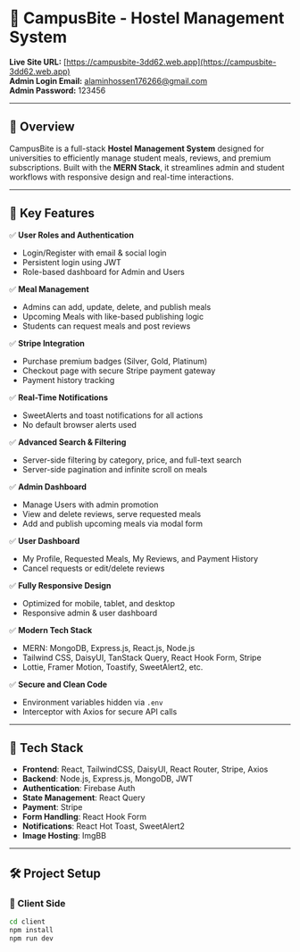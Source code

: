 # 🏨 CampusBite - Hostel Management System

**Live Site URL:** [https://campusbite-3dd62.web.app](https://campusbite-3dd62.web.app)  
**Admin Login Email:** alaminhossen176266@gmail.com  
**Admin Password:** 123456

---

## 🌟 Overview

CampusBite is a full-stack **Hostel Management System** designed for universities to efficiently manage student meals, reviews, and premium subscriptions. Built with the **MERN Stack**, it streamlines admin and student workflows with responsive design and real-time interactions.

---

## 🚀 Key Features

✅ **User Roles and Authentication**  
- Login/Register with email & social login  
- Persistent login using JWT  
- Role-based dashboard for Admin and Users  

✅ **Meal Management**  
- Admins can add, update, delete, and publish meals  
- Upcoming Meals with like-based publishing logic  
- Students can request meals and post reviews  

✅ **Stripe Integration**  
- Purchase premium badges (Silver, Gold, Platinum)  
- Checkout page with secure Stripe payment gateway  
- Payment history tracking  

✅ **Real-Time Notifications**  
- SweetAlerts and toast notifications for all actions  
- No default browser alerts used  

✅ **Advanced Search & Filtering**  
- Server-side filtering by category, price, and full-text search  
- Server-side pagination and infinite scroll on meals  

✅ **Admin Dashboard**  
- Manage Users with admin promotion  
- View and delete reviews, serve requested meals  
- Add and publish upcoming meals via modal form  

✅ **User Dashboard**  
- My Profile, Requested Meals, My Reviews, and Payment History  
- Cancel requests or edit/delete reviews  

✅ **Fully Responsive Design**  
- Optimized for mobile, tablet, and desktop  
- Responsive admin & user dashboard  

✅ **Modern Tech Stack**  
- MERN: MongoDB, Express.js, React.js, Node.js  
- Tailwind CSS, DaisyUI, TanStack Query, React Hook Form, Stripe  
- Lottie, Framer Motion, Toastify, SweetAlert2, etc.

✅ **Secure and Clean Code**  
- Environment variables hidden via `.env`  
- Interceptor with Axios for secure API calls  

---

## 🧰 Tech Stack

- **Frontend**: React, TailwindCSS, DaisyUI, React Router, Stripe, Axios  
- **Backend**: Node.js, Express.js, MongoDB, JWT  
- **Authentication**: Firebase Auth  
- **State Management**: React Query  
- **Payment**: Stripe  
- **Form Handling**: React Hook Form  
- **Notifications**: React Hot Toast, SweetAlert2  
- **Image Hosting**: ImgBB  

---

## 🛠️ Project Setup

### 🔹 Client Side

```bash
cd client
npm install
npm run dev
